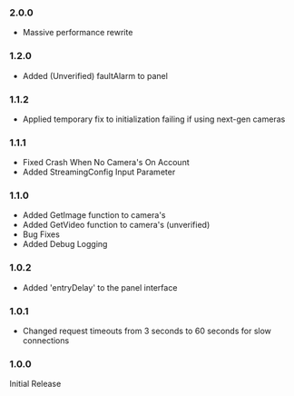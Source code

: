 ### 2.0.0 
* Massive performance rewrite


### 1.2.0 
* Added (Unverified) faultAlarm to panel


### 1.1.2 
* Applied temporary fix to initialization failing if using next-gen cameras


### 1.1.1 
* Fixed Crash When No Camera's On Account
* Added StreamingConfig Input Parameter


### 1.1.0 
* Added GetImage function to camera's
* Added GetVideo function to camera's (unverified)
* Bug Fixes
* Added Debug Logging


### 1.0.2 
* Added 'entryDelay' to the panel interface


### 1.0.1 
* Changed request timeouts from 3 seconds to 60 seconds for slow connections


### 1.0.0 
Initial Release
